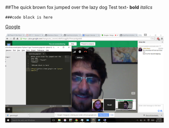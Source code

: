 
##The quick brown fox jumped over the lazy dog
Test text- **bold**
*italics*

`###code block is here`

[Google](https://www.google.com "google search")

![Screenshot](./Screenshot.png)
